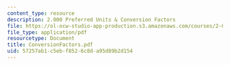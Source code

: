 ```yaml
---
content_type: resource
description: 2.000 Preferred Units & Conversion Factors
file: https://ol-ocw-studio-app-production.s3.amazonaws.com/courses/2-000-how-and-why-machines-work-spring-2002/57257ab1c5ebf8526c8da95d89b2d154_ConversionFactors.pdf
file_type: application/pdf
resourcetype: Document
title: ConversionFactors.pdf
uid: 57257ab1-c5eb-f852-6c8d-a95d89b2d154
---
```

